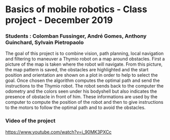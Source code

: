 # Basics of mobile robotics - Class project - December 2019

### Students : Colomban Fussinger, André Gomes, Anthony Guinchard, Sylvain Pietropaolo

The goal of this project is to combine vision, path planning, local navigation and filtering to maneuver a Thymio robot on a map around obstacles. First a picture of the map is taken where the robot will navigate. From this picture, the map pattern is saved, the obstacles are highlighted and the start position and orientation are shown on a plot in order to help to select the goal. Once chosen the algorithm computes the optimal path and send the instructions to the Thymio robot. The robot sends back to the computer the odometry and the colors seen under his bodyshell but also indicates the presence of obstacle in front of him. These informations are used by the computer to compute the position of the robot and then to give instructions to the motors to follow the optimal path and to avoid the obstacles.


### Video of the project
https://www.youtube.com/watch?v=j_90MK3PXCc
